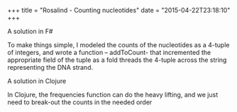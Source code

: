 +++
title = "Rosalind - Counting nucleotides"
date = "2015-04-22T23:18:10"
+++


A solution in F#

<div class="gist-for-robots"><script src="http://gist.github.com/12f1930df776009b0c8a.js"></script></div>To make things simple, I modeled the counts of the nucleotides as a 4-tuple of integers, and wrote a function – addToCount- that incremented the appropriate field of the tuple as a fold threads the 4-tuple across the string representing the DNA strand.

A solution in Clojure

<div class="gist-for-robots"><script src="http://gist.github.com/2e5e14daa02b649b256c.js"></script></div>In Clojure, the frequencies function can do the heavy lifting, and we just need to break-out the counts in the needed order


